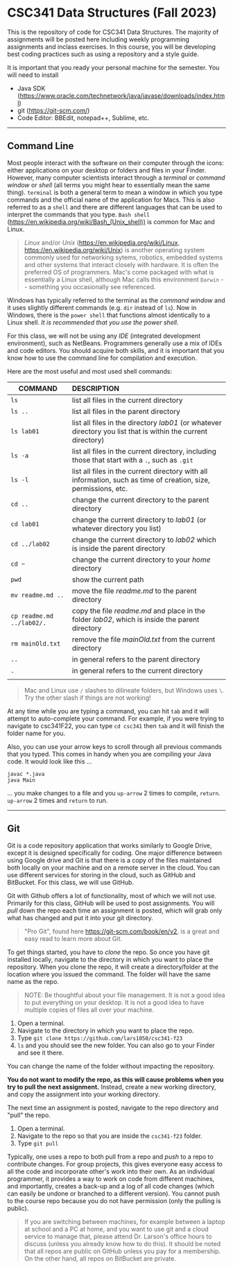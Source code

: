 # CSC341 Data Structures (Fall 2023)

This is the repository of code for CSC341 Data Structures. The majority of assignments
will be posted here including weekly programming assignments and inclass exercises. In this course, you
will be developing best coding practices such as using a repository and a style guide.

It is important that you ready your personal machine for the semester. You will need to install
- Java SDK (https://www.oracle.com/technetwork/java/javase/downloads/index.html)
- git (https://git-scm.com/)
- Code Editor: BBEdit, notepad++, Sublime, etc.

<hr>

## Command Line

Most people interact with the software on their computer through the icons: either applications on your desktop
or folders and files in your Finder. However, many computer scientists interact through a _terminal_ or
_command window_ or _shell_ (all terms you might hear to essentially mean the same thing). 
`terminal` is both a general term to mean a window in which you type commands and the official name of the application for Macs. This is also referred to as a `shell` and there are different languages that can be used to interpret
the commands that you type. `Bash shell` (https://en.wikipedia.org/wiki/Bash_(Unix_shell)) is common for Mac and Linux. 

> _Linux_ and/or _Unix_ (https://en.wikipedia.org/wiki/Linux, https://en.wikipedia.org/wiki/Unix) 
is another operating system commonly used for networking sytems, robotics, embedded systems 
and other systems that interact closely with hardware. It is often the preferred OS of programmers. Mac's come packaged with 
what is essentially a Linux shell, although Mac calls this environment `Darwin` -- something you occasionally see referenced.

Windows has typically referred to the terminal as the _command window_ and it uses slightly different commands (e.g. `dir` instead of `ls`). Now in Windows, 
there is the `power shell` that functions almost identically to a Linux shell. *It is recommended that you use the power shell.*

For this class, we will not be using any _IDE_ (integrated development environment), such as NetBeans. 
Programmers generally use a mix of IDEs and code editors. You should acquire both skills, and it is important that you
know how to use the command line for compilation and execution.

Here are the most useful and most used shell commands:

|    COMMAND        |     DESCRIPTION      |
| --------------|:-----------------------------------------------|
| `ls` | list all files in the current directory |
| `ls ..` | list all files in the parent directory
| `ls lab01` | list all files in the directory _lab01_ (or whatever directory you list that is within the current directory) |
| `ls -a` | list all files in the current directory, including those that start with a `.`, such as `.git`
| `ls -l` | list all files in the current directory with all information, such as time of creation, size,  permissions, etc. |
| `cd ..` | change the current directory to the parent directory |
| `cd lab01` | change the current directory to _lab01_ (or whatever directory you list) |
| `cd ../lab02` | change the current directory to _lab02_ which is inside the parent directory |
| `cd ~` | change the current directory to your _home_ directory |
| `pwd` | show the current path |
| `mv readme.md ..` | move the file _readme.md_ to the parent directory |
| `cp readme.md ../lab02/.` | copy the file _readme.md_ and place in the folder _lab02_, which is inside the parent directory |
| `rm mainOld.txt` | remove the file _mainOld.txt_ from the current directory |
| `..` | in general refers to the parent directory |
| `.` | in general refers to the current directory |
|    |   |

> Mac and Linux use `/` slashes to dilineate folders, but Windows uses `\`. Try the other slash if things are not working!

At any time while you are typing a command, you can hit `tab` and it will attempt to auto-complete your command.
For example, if you were trying to navigate to csc341F22, you can type `cd csc341` then `tab` and it will finish the
folder name for you.

Also, you can use your arrow keys to scroll through all previous commands that you typed. This comes in 
handy when you are compiling your Java code. It would look like this ...

```
javac *.java
java Main
```

... you make changes to a file and you `up-arrow` 2 times to compile, `return`. `up-arrow` 2 times and `return` to run.

<hr>

## Git

Git is a code repository application that works similarly to Google Drive, except it is designed specifically for coding.
One major difference between using Google drive and Git is that there is a copy of the files maintained both
locally on your machine and on a remote server in the cloud. You can use different services for storing in the cloud, 
such as GitHub and BitBucket. For this class, we will use GitHub.

Git with Github offers a lot of functionality, most of which we will not use. Primarily for this class, GitHub will be used to 
post assignments. You will _pull_ down the repo each time an assignment is posted, which will grab only
what has changed and put it into your git directory.

> "Pro Git", found here https://git-scm.com/book/en/v2, is a great and easy read to learn more about Git.

To get things started, you have to _clone_ the repo. So once you have git installed locally, navigate to the directory
in which you want to place the repository. When you clone the repo, it will create a directory/folder at the location where you issued the command. 
The folder will have the same name as the repo. 

> NOTE: Be thoughtful about your file management. It is not a good idea to put everything on your desktop. It is not
a good idea to have multiple copies of files all over your machine.

1. Open a terminal.
2. Navigate to the directory in which you want to place the repo.
3. Type `git clone https://github.com/lars1050/csc341-f23`
4. `ls` and you should see the new folder. You can also go to your Finder and see it there.

You can change the name of the folder without impacting the repository.

**You do not want to modify the repo, as this will cause problems when you try to pull the next assignment.**
Instead, create a new working directory, and copy the assignment into your working directory.

The next time an assignment is posted, navigate to the repo directory and "pull" the repo.

1. Open a terminal.
2. Navigate to the repo so that you are inside the `csc341-f23` folder.
3. Type `git pull`

Typically, one uses a repo to both pull from a repo and _push_ to a repo to contribute changes. For group
projects, this gives everyone easy access to all the code and incorporate other's work into their own.
As an individual programmer, it provides a way to work on code from different machines, and importantly,
creates a back-up and a log of all code changes (which can easily be undone or branched to a different version).
You cannot push to the course repo because you do not have permission (only the pulling is public).

> If you are switching between machines, for example between a laptop at school and a PC at home, and you 
want to use git and a cloud service to manage that, please attend Dr. Larson's office hours to discuss
(unless you already know how to do this). It should be noted that all repos are public on GitHub
unless you pay for a membership. On the other hand, all repos on BitBucket are private.




